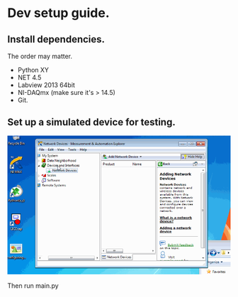 # Dev setup guide.

## Install dependencies.
The order may matter.
* Python XY
* NET 4.5
* Labview 2013 64bit
* NI-DAQmx (make sure it's > 14.5)
* Git.

## Set up a simulated device for testing.
![How to setup a simulated device](/doc/configuring_test_device.gif)

Then run main.py

